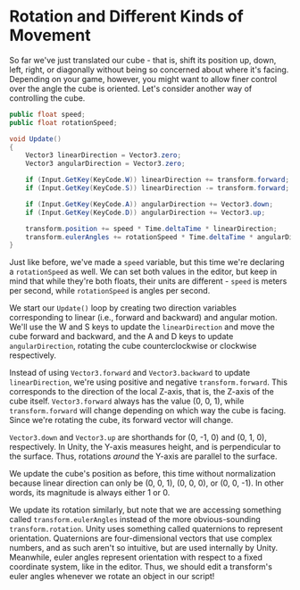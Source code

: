 # Rotation and Different Kinds of Movement

So far we've just translated our cube - that is, shift its position up, down, left, right, or diagonally without being so concerned about where it's facing. Depending on your game, however, you might want to allow finer control over the angle the cube is oriented. Let's consider another way of controlling the cube. 

```cs
public float speed;
public float rotationSpeed;

void Update()
{
    Vector3 linearDirection = Vector3.zero;
    Vector3 angularDirection = Vector3.zero;

    if (Input.GetKey(KeyCode.W)) linearDirection += transform.forward;
    if (Input.GetKey(KeyCode.S)) linearDirection -= transform.forward;

    if (Input.GetKey(KeyCode.A)) angularDirection += Vector3.down;
    if (Input.GetKey(KeyCode.D)) angularDirection += Vector3.up;

    transform.position += speed * Time.deltaTime * linearDirection;
    transform.eulerAngles += rotationSpeed * Time.deltaTime * angularDirection;
}
```

Just like before, we've made a `speed` variable, but this time we're declaring a `rotationSpeed` as well. We can set both values in the editor, but keep in mind that while they're both floats, their units are different - `speed` is meters per second, while `rotationSpeed` is angles per second. 

We start our `Update()` loop by creating two direction variables corresponding to linear (i.e., forward and backward) and angular motion. We'll use the W and S keys to update the `linearDirection` and move the cube forward and backward, and the A and D keys to update `angularDirection`, rotating the cube counterclockwise or clockwise respectively.

Instead of using `Vector3.forward` and `Vector3.backward` to update `linearDirection`, we're using positive and negative `transform.forward`. This corresponds to the direction of the local Z-axis, that is, the Z-axis of the cube itself. `Vector3.forward` always has the value (0, 0, 1), while `transform.forward` will change depending on which way the cube is facing. Since we're rotating the cube, its forward vector will change.

`Vector3.down` and `Vector3.up` are shorthands for (0, -1, 0) and (0, 1, 0), respectively. In Unity, the Y-axis measures height, and is perpendicular to the surface. Thus, rotations *around* the Y-axis are parallel to the surface. 

We update the cube's position as before, this time without normalization because linear direction can only be (0, 0, 1), (0, 0, 0), or (0, 0, -1). In other words, its magnitude is always either 1 or 0. 

We update its rotation similarly, but note that we are accessing something called `transform.eulerAngles` instead of the more obvious-sounding `transform.rotation`. Unity uses something called quaternions to represent orientation. Quaternions are four-dimensional vectors that use complex numbers, and as such aren't so intuitive, but are used internally by Unity. Meanwhile, euler angles represent orientation with respect to a fixed coordinate system, like in the editor. Thus, we should edit a transform's euler angles whenever we rotate an object in our script!